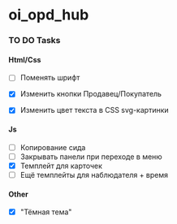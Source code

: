 # oi_opd_hub
### TO DO Tasks

#### Html/Css
- [ ] Поменять шрифт
- [X] Изменить кнопки Продавец/Покупатель
- [X] Изменить цвет текста в CSS svg-картинки  


#### Js
- [ ] Копирование сида
- [ ] Закрывать панели при переходе в меню
- [X] Темплейт для карточек
- [ ] Ещё темплейты для наблюдателя + время  

#### Other
- [X] "Тёмная тема"
